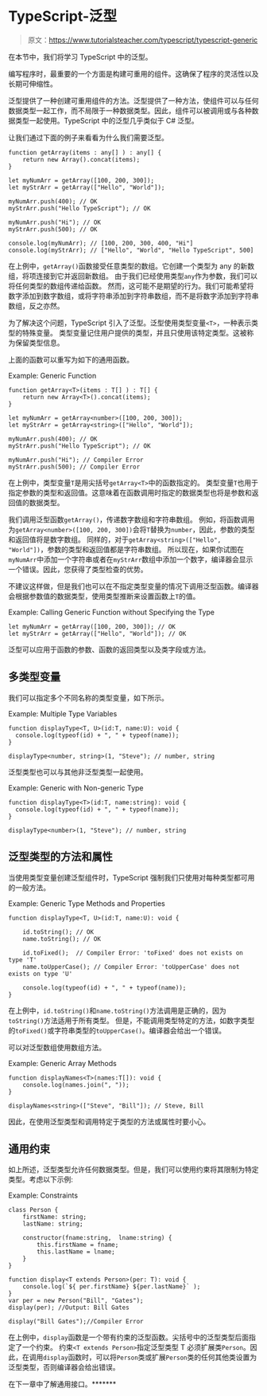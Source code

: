 # TypeScript-泛型

> 原文：<https://www.tutorialsteacher.com/typescript/typescript-generic>

在本节中，我们将学习 TypeScript 中的泛型。

编写程序时，最重要的一个方面是构建可重用的组件。这确保了程序的灵活性以及长期可伸缩性。

泛型提供了一种创建可重用组件的方法。泛型提供了一种方法，使组件可以与任何数据类型一起工作，而不局限于一种数据类型。因此，组件可以被调用或与各种数据类型一起使用。TypeScript 中的泛型几乎类似于 C# 泛型。

让我们通过下面的例子来看看为什么我们需要泛型。

```
function getArray(items : any[] ) : any[] {
    return new Array().concat(items);
}

let myNumArr = getArray([100, 200, 300]);
let myStrArr = getArray(["Hello", "World"]);

myNumArr.push(400); // OK
myStrArr.push("Hello TypeScript"); // OK

myNumArr.push("Hi"); // OK
myStrArr.push(500); // OK

console.log(myNumArr); // [100, 200, 300, 400, "Hi"]
console.log(myStrArr); // ["Hello", "World", "Hello TypeScript", 500] 
```

在上例中，`getArray()`函数接受任意类型的数组。它创建一个类型为 any 的新数组，将项连接到它并返回新数组。 由于我们已经使用类型`any`作为参数，我们可以将任何类型的数组传递给函数。 然而，这可能不是期望的行为。我们可能希望将数字添加到数字数组，或将字符串添加到字符串数组，而不是将数字添加到字符串数组，反之亦然。

为了解决这个问题，TypeScript 引入了泛型。泛型使用类型变量`<T>`，一种表示类型的特殊变量。 类型变量记住用户提供的类型，并且只使用该特定类型。这被称为保留类型信息。

上面的函数可以重写为如下的通用函数。

Example: Generic Function 

```
function getArray<T>(items : T[] ) : T[] {
    return new Array<T>().concat(items);
}

let myNumArr = getArray<number>([100, 200, 300]);
let myStrArr = getArray<string>(["Hello", "World"]);

myNumArr.push(400); // OK
myStrArr.push("Hello TypeScript"); // OK

myNumArr.push("Hi"); // Compiler Error
myStrArr.push(500); // Compiler Error 
```

在上例中，类型变量`T`是用尖括号`getArray<T>`中的函数指定的。 类型变量`T`也用于指定参数的类型和返回值。这意味着在函数调用时指定的数据类型也将是参数和返回值的数据类型。

我们调用泛型函数`getArray()`，传递数字数组和字符串数组。 例如，将函数调用为`getArray<number>([100, 200, 300])`会将`T`替换为`number`，因此，参数的类型和返回值将是数字数组。 同样的，对于`getArray<string>(["Hello", "World"])`，参数的类型和返回值都是字符串数组。 所以现在，如果你试图在`myNumArr`中添加一个字符串或者在`myStrArr`数组中添加一个数字，编译器会显示一个错误。因此，您获得了类型检查的优势。

不建议这样做，但是我们也可以在不指定类型变量的情况下调用泛型函数。编译器会根据参数值的数据类型，使用类型推断来设置函数上`T`的值。

Example: Calling Generic Function without Specifying the Type 

```
let myNumArr = getArray([100, 200, 300]); // OK
let myStrArr = getArray(["Hello", "World"]); // OK 
```

泛型可以应用于函数的参数、函数的返回类型以及类字段或方法。

## 多类型变量

我们可以指定多个不同名称的类型变量，如下所示。

Example: Multiple Type Variables 

```
function displayType<T, U>(id:T, name:U): void { 
  console.log(typeof(id) + ", " + typeof(name));  
}

displayType<number, string>(1, "Steve"); // number, string 
```

泛型类型也可以与其他非泛型类型一起使用。

Example: Generic with Non-generic Type 

```
function displayType<T>(id:T, name:string): void { 
  console.log(typeof(id) + ", " + typeof(name));  
}

displayType<number>(1, "Steve"); // number, string 
```

## 泛型类型的方法和属性

当使用类型变量创建泛型组件时，TypeScript 强制我们只使用对每种类型都可用的一般方法。

Example: Generic Type Methods and Properties 

```
function displayType<T, U>(id:T, name:U): void { 

    id.toString(); // OK
    name.toString(); // OK

    id.toFixed();  // Compiler Error: 'toFixed' does not exists on type 'T'
    name.toUpperCase(); // Compiler Error: 'toUpperCase' does not exists on type 'U'

    console.log(typeof(id) + ", " + typeof(name));  
} 
```

在上例中，`id.toString()`和`name.toString()`方法调用是正确的，因为`toString()`方法适用于所有类型。 但是，不能调用类型特定的方法，如数字类型的`toFixed()`或字符串类型的`toUpperCase()`。编译器会给出一个错误。

可以对泛型数组使用数组方法。

Example: Generic Array Methods 

```
function displayNames<T>(names:T[]): void { 
    console.log(names.join(", "));  
}

displayNames<string>(["Steve", "Bill"]); // Steve, Bill 
```

因此，在使用泛型类型和调用特定于类型的方法或属性时要小心。

## 通用约束

如上所述，泛型类型允许任何数据类型。但是，我们可以使用约束将其限制为特定类型。考虑以下示例:

Example: Constraints 

```
class Person {
    firstName: string;
    lastName: string;

    constructor(fname:string,  lname:string) { 
        this.firstName = fname;
        this.lastName = lname;
    }
}

function display<T extends Person>(per: T): void {
    console.log(`${ per.firstName} ${per.lastName}` );
}
var per = new Person("Bill", "Gates");
display(per); //Output: Bill Gates

display("Bill Gates");//Compiler Error 
```

在上例中，`display`函数是一个带有约束的泛型函数。尖括号中的泛型类型后面指定了一个约束。 约束`<T extends Person>`指定泛型类型 T 必须扩展类`Person`。因此，在调用`display`函数时，可以将`Person`类或扩展`Person`类的任何其他类设置为泛型类型，否则编译器会给出错误。

在下一章中了解通用接口。*******
